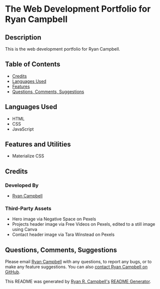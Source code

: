 # The Web Development Portfolio for Ryan Campbell


## Description
This is the web development portfolio for Ryan Campbell.

## Table of Contents
- [Credits](#credits)
- [Languages Used](#languages-used)
- [Features](#features)
- [Questions, Comments, Suggestions](#questions-comments-suggestions)

 ## Languages Used
 - HTML
 - CSS
 - JavaScript
 
 ## Features and Utilities
 - Materialize CSS


## Credits
### Developed By
- [Ryan Campbell](https://www.github.com/rrcampbell-exe/)

### Third-Party Assets
- Hero image via Negative Space on Pexels
- Projects header image via Free Videos on Pexels, edited to a still image using Canva
- Contact header image via Tara Winstead on Pexels

## Questions, Comments, Suggestions
Please email [Ryan Campbell](mailto:campbell.ryan.r@gmail.com) with any questions, to report any bugs, or to make any feature suggestions. You can also [contact Ryan Campbell on GitHub](https://www.github.com/rrcampbell-exe/).

This README was generated by [Ryan R. Campbell's](https://www.github.com/rrcampbell-exe/) [README Generator](https://github.com/rrcampbell-exe/readme-generator).